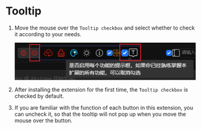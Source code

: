 # Tooltip

1. Move the mouse over the `Tooltip checkbox` and select whether to check it according to your needs.

    ![](./assets/images/Tooltip/tooltip.png)

2. After installing the extension for the first time, the `Tooltip checkbox` is checked by default.

3. If you are familiar with the function of each button in this extension, you can uncheck it, so that the tooltip will not pop up when you move the mouse over the button.